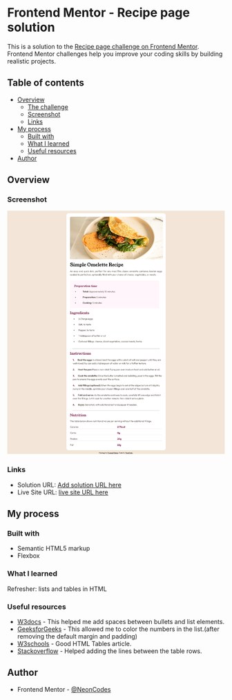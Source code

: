 # Frontend Mentor - Recipe page solution

This is a solution to the [Recipe page challenge on Frontend Mentor](https://www.frontendmentor.io/challenges/recipe-page-KiTsR8QQKm). Frontend Mentor challenges help you improve your coding skills by building realistic projects. 

## Table of contents

- [Overview](#overview)
  - [The challenge](#the-challenge)
  - [Screenshot](#screenshot)
  - [Links](#links)
- [My process](#my-process)
  - [Built with](#built-with)
  - [What I learned](#what-i-learned)
  - [Useful resources](#useful-resources)
- [Author](#author)


## Overview

### Screenshot

![](./recipepagesolution.png)

### Links

- Solution URL: [Add solution URL here](https://github.com/NeonCodes/Recipe-page-challenge-Front-end-Mentor)
- Live Site URL: [live site URL here](https://recipepagefem.netlify.app/)

## My process

### Built with

- Semantic HTML5 markup
- Flexbox

### What I learned
Refresher: lists and tables in HTML


### Useful resources

- [W3docs](https://www.w3docs.com/snippets/html/how-to-control-the-space-between-bullets-and-li-elements.html) - This helped me add spaces between bullets and list elements.
- [GeeksforGeeks](https://www.geeksforgeeks.org/how-to-customize-the-numbers-of-an-ordered-list-using-css/) - This allowed me to color the numbers in the list.(after removing the default margin and padding)
- [W3schools](https://www.w3schools.com/html/html_tables.asp) - Good HTML Tables article.
- [Stackoverflow](https://stackoverflow.com/questions/8522337/using-an-hr-tag-with-a-table) - Helped adding the lines between the table rows.


## Author
- Frontend Mentor - [@NeonCodes](https://www.frontendmentor.io/profile/yourusername)
